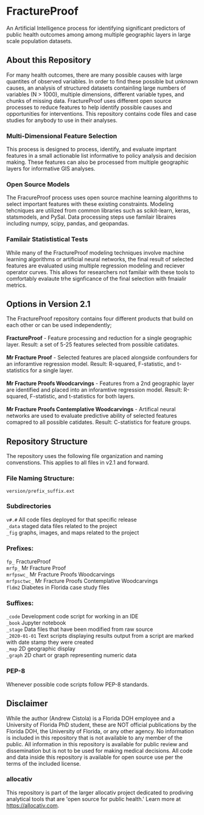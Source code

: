 # FractureProof
An Artificial Intelligence process for identifying significant predictors of public health outcomes among among multiple geographic layers in large scale population datasets.

## About this Repository
For many health outcomes, there are many possible causes with large quantites of observed variables. In order to find these possible but unknown causes, an analysis of structured datasets containling large numbers of variables (N > 1000), multiple dimensions, different variable types, and chunks of missing data. FractureProof uses different open source processes to reduce features to help identify possible causes and opportunities for interventions. This repository contains code files and case studies for anybody to use in their analyses. 

### Multi-Dimensional Feature Selection
This process is designed to process, identify, and evaluate imprtant features in a small actionable list informative to policy analysis and decision making. These features can also be processed from multiple geographic layers for informative GIS analyses. 

### Open Source Models
The FracureProof process uses open source machine learning algorithms to select important features with these existing constraints. Modeling tehcniques are utilized from common libraries such as scikit-learn, keras, statsmodels, and PySal. Data processing steps use familair libraires including numpy, scipy, pandas, and geopandas. 

### Familair Statististical Tests
While many of the FractureProof modeling techniques involve machine learning algorithms or artificial neural networks, the final result of selected features are evaluated using multiple regression modeling and reciever operator curves. This allows for researchers not familair with these tools to comfortably evalaute trhe signficance of the final selection with fmaialir metrics.

## Options in Version 2.1
The FractureProof repository contains four different products that build on each other or can be used independently;<br>
<br>
**FractureProof** - Feature processing and reduction for a single geographic layer. Result: a set of 5-25 features selected from possible catidates.<br>
<br>
**Mr Fracture Proof** - Selected features are placed alongside confounders for an inforamtive regression model. Result: R-squared, F-statistic, and t-statistics for a single layer.<br>
<br>
**Mr Fracture Proofs Woodcarvings** - Features from a 2nd geographic layer are identified and placed into an inforamtive regression model. Result: R-squared, F-statistic, and t-statistics for both layers.<br> 
<br>
**Mr Fracture Proofs Contemplative Woodcarvings** - Artifical neural networks are used to evaluate predictive ability of selected features comapred to all possible catidates. Result: C-statistics for feature groups. 

## Repository Structure
The repository uses the following file organization and naming convenstions. This applies to all files in v2.1 and forward.

### File Naming Structure:
`version/prefix_suffix.ext`

### Subdirectories
`v#.#` All code files deployed for that specific release
<br>`_data` staged data files related to the project
<br>`_fig` graphs, images, and maps related to the project

### Prefixes:
`fp_` FractureProof
<br>`mrfp_` Mr Fracture Proof
<br>`mrfpswc_` Mr Fracture Proofs Woodcarvings
<br>`mrfpsctwc_` Mr Fracture Proofs Contemplative Woodcarvings<br>
`fldm2` Diabetes in Florida case study files

### Suffixes:
`_code` Development code script for working in an IDE
<br>`_book` Jupyter notebook 
<br>`_stage` Data files that have been modified from raw source
<br>`_2020-01-01` Text scripts displaying results output from a script are marked with date stamp they were created
<br>`_map` 2D geographic display
<br>`_graph` 2D chart or graph representing numeric data

### PEP-8
Whenever possible code scripts follow PEP-8 standards. 

## Disclaimer
While the author (Andrew Cistola) is a Florida DOH employee and a University of Florida PhD student, these are NOT official publications by the Florida DOH, the University of Florida, or any other agency. 
No information is included in this repository that is not available to any member of the public. 
All information in this repository is available for public review and dissemination but is not to be used for making medical decisions. 
All code and data inside this repository is available for open source use per the terms of the included license. 

### allocativ
This repository is part of the larger allocativ project dedicated to prodiving analytical tools that are 'open source for public health.' Learn more at https://allocativ.com. 
